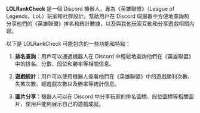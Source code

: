 
**LOLRankCheck** 是一個 Discord 機器人，專為《英雄聯盟》（League of Legends，LoL）玩家和社群設計。幫助用戶在 Discord 伺服器中方便地查詢和分享他們的《英雄聯盟》排名和統計數據，以及與其他玩家互動和分享遊戲相關內容。

以下是 LOLRankCheck 可能包含的一些功能和特點：

1. **排名查詢**：用戶可以通過機器人在 Discord 中輕鬆地查詢他們在《英雄聯盟》中的排名、分數、段位和勝率等相關信息。

2. **遊戲統計**：用戶可以使用機器人查看他們在《英雄聯盟》中的遊戲勝利次數、失敗次數、總遊戲次數以及勝率等統計信息。

3. **圖片分享**：機器人可以在 Discord 中分享玩家的排名圖標、段位圖標等相關圖片，使用戶能夠展示自己的遊戲成就。

